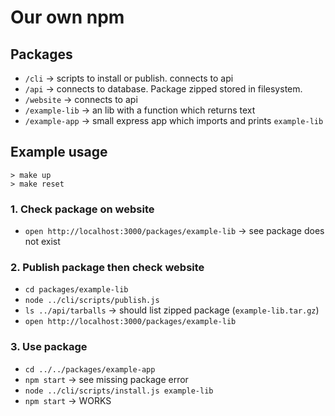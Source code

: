 # Our own npm

## Packages

- `/cli` -> scripts to install or publish. connects to api
- `/api` -> connects to database. Package zipped stored in filesystem.
- `/website` -> connects to api
- `/example-lib` -> an lib with a function which returns text
- `/example-app` -> small express app which imports and prints `example-lib`

## Example usage

    > make up
    > make reset

### 1. Check package on website

- `open http://localhost:3000/packages/example-lib` -> see package does not exist

### 2. Publish package then check website

- `cd packages/example-lib`
- `node ../cli/scripts/publish.js`
- `ls ../api/tarballs` -> should list zipped package (`example-lib.tar.gz`)
- `open http://localhost:3000/packages/example-lib`

### 3. Use package

- `cd ../../packages/example-app`
- `npm start` -> see missing package error
- `node ../cli/scripts/install.js example-lib`
- `npm start` -> WORKS
